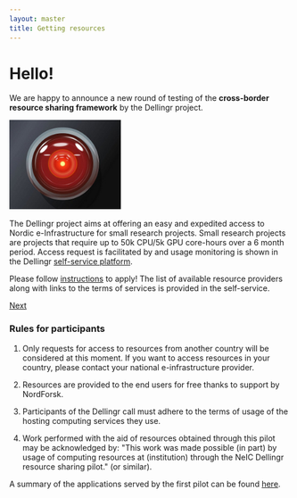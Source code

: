 ```yaml
---
layout: master
title: Getting resources
---
```


<div class="jumbotron">
  <h1>Hello!</h1>
  <p>We are happy to announce a new round of testing of the <b>cross-border resource sharing framework</b> by the Dellingr project.
  </p>
    <img class="img-responsive center-block pull-right" src="/assets/img/4682461024_10ce18b9ea_m.jpg" width="200">

  <p>
  The Dellingr project aims at offering an easy and expedited access to Nordic e-Infrastructure for small research projects.
  Small research projects are projects that require up to 50k CPU/5k GPU core-hours over a 6 month period.
  Access request is facilitated by and usage monitoring is shown in the Dellingr <a href="https://share.neic.no/">self-service platform</a>.
</p>
<p>
Please follow <a href="/guide/">instructions</a> to apply! The list of available resource
providers along with links to the terms of services is provided in the self-service.

</p>
  <p><a class="btn btn-success btn-lg" href="/guide/">Next</a></p>
</div>



### Rules for participants

1. Only requests for access to resources from another country will be considered at this moment. If you want to access resources in your country, please contact
your national e-infrastructure provider.

2. Resources are provided to the end users for free thanks to support by NordForsk.

3. Participants of the Dellingr call must adhere to the terms of usage of the hosting computing services they use.

4. Work performed with the aid of resources obtained through this pilot may be acknowledged by:
"This work was made possible (in part) by usage of computing resources at (institution) through the
NeIC Dellingr resource sharing pilot." (or similar).


A summary of the applications served by the first pilot can be found
[here](https://wiki.neic.no/wiki/Dellingr/FirstPilotApplications).

